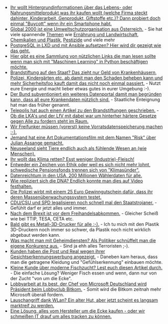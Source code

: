* [Ihr wollt Hintergrundinformationen über das Lebens- oder Nahrungsmittelprodukt was ihr kaufen wollt (welche Firma steckt dahinter, Kinderarbeit, Genprodukt, Giftstoffe etc.)? Dann probiert doch einmal "Buycott" wenn ihr ein Smartphone habt.](http://www.buycott.com)
* [Global 2000 ist eine Umweltschutzorganisation aus Österreich.](https://www.global2000.at/spendenkonto) - Sie hat viele spannende [Themen](https://www.global2000.at/themen) wie [Ernährung und Landwirtschaft](https://www.global2000.at/themen/ern%C3%A4hrung-und-landwirtschaft), [Chemikalien und Plastik](https://www.global2000.at/themen/chemikalien-und-plastik), [Pestizide](https://www.global2000.at/themen/pestizide) und viele mehr
* [PostgreSQL in LXD und mit Ansible aufsetzen? Hier wird dir gezeigt wie das geht.](https://opensource.com/article/17/6/ansible-postgresql-operations)
* [Hier gibt es eine Sammlung von nützlichen Links die man lesen sollte wenn man sich mit "Maschinen Learning" in Python beschäftigen möchte.](https://opensource.com/article/17/6/resources-getting-started-python-and-machine-learning)
* [Brandstiftung auf den Staat? Das zieht nur Geld von Krankenhäusern, Polizei, Kindergärten etc. ab damit man den Schaden beheben kann und mehr Sicherheitsfoo kauft damit das nicht noch einmal passiert.](https://blog.fefe.de/?ts=a7b95536) - Nutzt eure Energie und macht lieber etwas gutes in eurer Umgebung :-).
* [Der Bund subventioniert ein weiteres Datenportal damit man begründen kann, dass all eure Krankendaten nützlich sind.](https://www.heise.de/newsticker/meldung/Nationales-Gesundheitsportal-soll-die-Menschen-aufklaeren-3747177.html) - Staatliche Enteignung hat man das früher genannt.
* [Telepolis hat auch einen Artikel zu den Brandstiftungen geschrieben.](https://www.heise.de/tp/features/Sabotage-an-Bahnstrecken-Kurze-Unterbrechung-der-Reibungslosigkeit-3747655.html) - [Ob die LKA's und der LfV mit dabei war um hinterher härtere Gesetze gegen Alle zu fordern steht im Raum.](https://www.heise.de/forum/Telepolis/Kommentare/Sabotage-an-Bahnstrecken-Kurze-Unterbrechung-der-Reibungslosigkeit/na-wenn-da-mal-nicht-wieder-die-Mitarbeiter-der-LfVs-LKAs-mit-am-Werk-waren/posting-30563101/show/)
* [Wir Freifunker müssen (vorerst) keine Vorratsdatenspeicherung machen :-).](https://www.heise.de/newsticker/meldung/Vorratsdatenspeicherung-Bundesnetzagentur-bestaetigt-vorlaeufige-Ausnahme-fuer-Freifunker-3747813.html)
* [Jemand hat eine Art Dokumentationsfilm mit dem Namen "Risk" über Julian Assange gemacht.](https://www.golem.de/news/risk-kein-normaler-mensch-1706-128437.html)
* [Neuseeland sieht Tiere endlich auch als fühlende Wesen an (wie Menschen).](https://netzfrauen.org/2017/06/20/neuseeland-tiere/)
* [Ihr wollt das Klima retten? Esst weniger (Industrie)-Fleisch!](http://www.sonnenseite.com/de/tipps/reduktion-des-fleischkonsums-ist-aktiver-klimaschutz.html)
* [Entweder ein Zeichen von Ethik oder weil es sich nicht mehr lohnt, schwedische Pensionsfonds trennen sich von "Klimasünder".](http://www.sonnenseite.com/de/wirtschaft/klimasuender-fliegen-aus-schwedischem-pensionsfonds.html)
* [Datenreichtum in den USA, 200 Millionen Wählerdaten für alle.](https://www.heise.de/newsticker/meldung/USA-Republikaner-stellten-Daten-aller-Waehler-online-ohne-Passwort-3747865.html)
* [Wie repliziert sich die DNA? Endlich konnte man dies auf Video festhalten.](http://www.sciencealert.com/dna-replication-has-been-filmed-for-the-first-time-and-it-s-stranger-than-we-thought)
* [Die Polizei wirbt mit einem 25 Euro Gewinngutschein dafür, dass ihr deren Massenüberwachungssystem testet.](https://blog.fefe.de/?ts=a7b629ea)
* [CDU/CSU und SPD legalisieren noch schnell mal den Staatstrojaner.](https://www.heise.de/newsticker/meldung/Ueberwachung-Koalition-macht-Staatstrojaner-zum-polizeilichen-Alltagswerkzeug-3748014.html) - Gefühlt darf er jetzt alles und immer.
* [Nach dem Brexit ist vor dem Freihandelsabkommen.](https://blog.fefe.de/?ts=a7b7cc8e) - Gleicher Scheiß wie bei TTIP, TESA, CETA etc.
* [Bald gibt es Metall-3D-Drucker für alle :-).](https://www.heise.de/newsticker/meldung/Start-up-Desktop-Metal-baut-Metalldrucker-3746178.html) - Ich tu mich mit den Plastik 3D-Druckern noch immer so schwer, da Plastik noch nicht wirklich abgebaut werden kann.
* [Was macht man mit Geheimdiensten? Als Politiker schnüffelt man die eigene Konkurenz aus.](https://www.heise.de/newsticker/meldung/Neuseeland-Minister-liess-Konkurrenten-ausspionieren-3750298.html) - Sind ja ehh alles Terroristen ;-).
* [Kunden haben die Post und Real wegen ihrer Gesichtserkennungswerbung angezeigt.](https://www.heise.de/tp/features/Real-und-Deutsche-Post-wegen-Kameraanalyse-von-Kunden-angezeigt-3750274.html) - Daneben kam heraus, dass man die getragene Kleidung und "Gefühlserkennung" einbauen möchte.
* [Kleine Kunde über moderne Fischzucht? Lest euch diesen Artikel durch.](https://netzfrauen.org/2017/06/20/pangasius/) - Die einfache Lösung? Weniger Fisch essen und wenn, dann nur von der Zucht "von um die Ecke".
* [Lobbyarbeit at its best, der Chef von Microsoft Deutschland wird Präsident beim Lobbyclub Bitkom.](https://www.heise.de/newsticker/meldung/Ehemaliger-Microsoft-Deutschlandchef-wird-neuer-Bitkom-Praesident-3750209.html) - Somit wird die Bitkom zeitnah mehr Microsoft überall fordern.
* [Lauschangriff dank WLan? Ein alter Hut, aber jetzt scheint es langsam marktreif zu werden.](https://www.golem.de/news/rssi-drohnen-kartieren-gebaeude-mit-wlan-1706-128475.html)
* [Eine Lösung, alles vom Hersteller um die Ecke kaufen - oder wir schmeißen IT drauf um alles tracken zu können.](https://www.heise.de/newsticker/meldung/Obst-mit-Nummernschild-Zentrale-Identifikation-zur-Rueckverfolgung-von-Obst-und-Gemuese-3748151.html)
